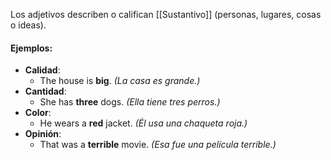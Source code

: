 Los adjetivos describen o califican [[Sustantivo]] (personas, lugares, cosas o ideas).

#### **Ejemplos:**

- **Calidad**:
    - The house is **big**. _(La casa es grande.)_
- **Cantidad**:
    - She has **three** dogs. _(Ella tiene tres perros.)_
- **Color**:
    - He wears a **red** jacket. _(Él usa una chaqueta roja.)_
- **Opinión**:
    - That was a **terrible** movie. _(Esa fue una película terrible.)_